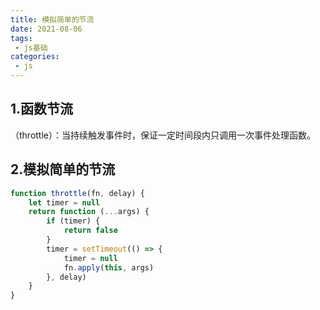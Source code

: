```yaml
---
title: 模拟简单的节流
date: 2021-08-06
tags:
 - js基础
categories:
 - js
---
```

## 1.函数节流
（throttle）：当持续触发事件时，保证一定时间段内只调用一次事件处理函数。
## 2.模拟简单的节流
``` js
function throttle(fn, delay) {
    let timer = null
    return function (...args) {
        if (timer) {
            return false
        }
        timer = setTimeout(() => {
            timer = null
            fn.apply(this, args)
        }, delay)
    }
}
```